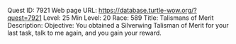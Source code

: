 Quest ID: 7921
Web page URL: https://database.turtle-wow.org/?quest=7921
Level: 25
Min Level: 20
Race: 589
Title: Talismans of Merit
Description: 
Objective: You obtained a Silverwing Talisman of Merit for your last task, talk to me again, and you gain your reward.
